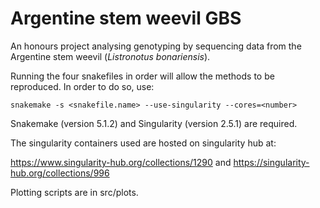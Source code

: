 # Argentine stem weevil GBS

An honours project analysing genotyping by sequencing data from the Argentine stem weevil (*Listronotus bonariensis*).

Running the four snakefiles in order will allow the methods to be reproduced. In order to do so, use:

``snakemake -s <snakefile.name> --use-singularity --cores=<number> ``

Snakemake (version 5.1.2) and Singularity (version 2.5.1) are required.

The singularity containers used are hosted on singularity hub at:

https://www.singularity-hub.org/collections/1290
and
https://singularity-hub.org/collections/996

Plotting scripts are in src/plots.

